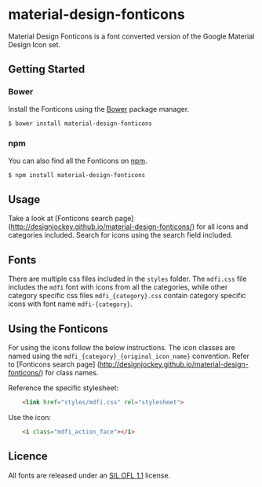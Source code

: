 material-design-fonticons
=========================

Material Design Fonticons is a font converted version of the Google Material Design Icon set.

## Getting Started

### Bower

Install the Fonticons using the [Bower](http://bower.io) package manager.

```sh
$ bower install material-design-fonticons
```

### npm

You can also find all the Fonticons on [npm](http://npmjs.org).

```sh
$ npm install material-design-fonticons
```

## Usage

Take a look at [Fonticons search page] (http://designjockey.github.io/material-design-fonticons/) for all icons and categories included. Search for icons using the search field included.

## Fonts

There are multiple css files included in the `styles` folder. The `mdfi.css` file includes the `mdfi` font with icons from all the categories, while other category specific css files `mdfi_{category}.css` contain category specific icons with font name `mdfi-{category}`.

## Using the Fonticons

For using the icons follow the below instructions. The icon classes are named using the `mdfi_{category}_{original_icon_name}` convention. Refer to [Fonticons search page] (http://designjockey.github.io/material-design-fonticons/) for class names.

Reference the specific stylesheet:

```html
	<link href="styles/mdfi.css" rel="stylesheet">
```

Use the icon:

```html
	<i class="mdfi_action_face"></i>
```

## Licence

All fonts are released under an [SIL OFL 1.1](http://scripts.sil.org/OFL) license.
